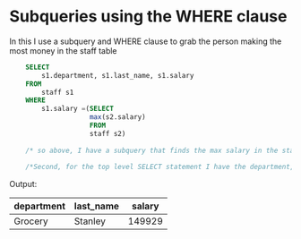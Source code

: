 # Subqueries using the WHERE clause

In this I use a subquery and WHERE clause to grab the person making the most money in the staff table
```sql
    SELECT 
    	s1.department, s1.last_name, s1.salary
    FROM
    	staff s1
    WHERE 
    	s1.salary =(SELECT
    				max(s2.salary)
    				FROM 
    				staff s2)
                    
    /* so above, I have a subquery that finds the max salary in the staff table. I then have a top level query which returns the department for whatever row has a salary that is equal to the max salary*/
    
    /*Second, for the top level SELECT statement I have the department, last name and the salary of the person in the staff table who has the max salary.*/;
```
Output:

| department | last_name | salary |
| ---------- | --------- | ------ |
| Grocery    | Stanley   | 149929 |
